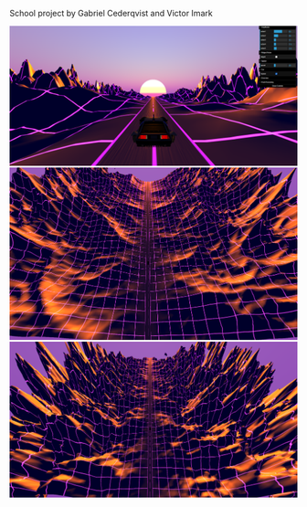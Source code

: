 School project by Gabriel Cederqvist and Victor Imark


![alt text](https://github.com/gabce093/terrainProj/blob/master/exampleImages/FinishedProduct.png)
![alt text](https://github.com/gabce093/terrainProj/blob/master/exampleImages/ridgedOver.png)
![alt text](https://github.com/gabce093/terrainProj/blob/master/exampleImages/fbmOver.png)



